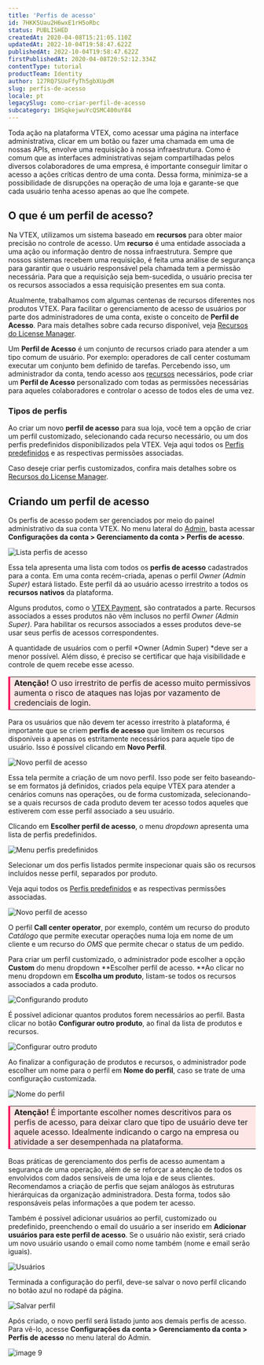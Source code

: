 ```yaml
---
title: 'Perfis de acesso'
id: 7HKK5Uau2H6wxE1rH5oRbc
status: PUBLISHED
createdAt: 2020-04-08T15:21:05.110Z
updatedAt: 2022-10-04T19:58:47.622Z
publishedAt: 2022-10-04T19:58:47.622Z
firstPublishedAt: 2020-04-08T20:52:12.334Z
contentType: tutorial
productTeam: Identity
author: 127RQ7SUoFfyTh5gbXUpdM
slug: perfis-de-acesso
locale: pt
legacySlug: como-criar-perfil-de-acesso
subcategory: 1HSqkejwuYcQSMC400uY84
---
```


Toda ação na plataforma VTEX, como acessar uma página na interface administrativa, clicar em um botão ou fazer uma chamada em uma de nossas APIs, envolve uma requisição à nossa infraestrutura. Como é comum que as interfaces administrativas sejam compartilhadas pelos diversos colaboradores de uma empresa, é importante conseguir limitar o acesso a ações críticas dentro de uma conta. Dessa forma, minimiza-se a possibilidade de disrupções na operação de uma loja e garante-se que cada usuário tenha acesso apenas ao que lhe compete.

## O que é um perfil de acesso?

Na VTEX, utilizamos um sistema baseado em **recursos** para obter maior precisão no controle de acesso. Um **recurso** é uma entidade associada a uma ação ou informação dentro de nossa infraestrutura. Sempre que nossos sistemas recebem uma requisição, é feita uma análise de segurança para garantir que o usuário responsável pela chamada tem a permissão necessária. Para que a requisição seja bem-sucedida, o usuário precisa ter os recursos associados a essa requisição presentes em sua conta.  

Atualmente, trabalhamos com algumas centenas de recursos diferentes nos produtos VTEX. Para facilitar o gerenciamento de acesso de usuários por parte dos administradores de uma conta, existe o conceito de **Perfil de Acesso**. Para mais detalhes sobre cada recurso disponível, veja [Recursos do License Manager](https://help.vtex.com/pt/tutorial/license-manager-resources--3q6ztrC8YynQf6rdc6euk3#).

Um **Perfil de Acesso** é um conjunto de recursos criado para atender a um tipo comum de usuário. Por exemplo: operadores de call center costumam executar um conjunto bem definido de tarefas. Percebendo isso, um administrador da conta, tendo acesso aos [recursos](https://help.vtex.com/pt/tutorial/license-manager-resources--3q6ztrC8YynQf6rdc6euk3#) necessários, pode criar um **Perfil de Acesso** personalizado com todas as permissões necessárias para aqueles colaboradores e controlar o acesso de todos eles de uma vez.

### Tipos de perfis

Ao criar um novo **perfil de acesso** para sua loja, você tem a opção de criar um perfil customizado, selecionando cada recurso necessário, ou um dos perfis predefinidos disponibilizados pela VTEX. Veja aqui todos os [Perfis predefinidos](https://help.vtex.com/pt/tutorial/predefined-roles--jGDurZKJHvHJS13LnO7Dy#) e as respectivas permissões associadas.

Caso deseje criar perfis customizados, confira mais detalhes sobre os [Recursos do License Manager](https://help.vtex.com/pt/tutorial/license-manager-resources--3q6ztrC8YynQf6rdc6euk3#).

## Criando um perfil de acesso

Os perfis de acesso podem ser gerenciados por meio do painel administrativo da sua conta VTEX. No menu lateral do [Admin](https://help.vtex.com/pt/subcategory/visao-do-geral-do-admin--Se4oi5LroIII2Ei0uGAoE), basta acessar **Configurações da conta > Gerenciamento da conta > Perfis de acesso**.

![Lista perfis de acesso](https://images.ctfassets.net/alneenqid6w5/5SsjVcIztKJQ3yxY1udwOH/af2216756b2b71242cf49647ba5ec08d/image_0.png)

Essa tela apresenta uma lista com todos os **perfis de acesso** cadastrados para a conta. Em uma conta recém-criada, apenas o perfil *Owner (Admin Super)* estará listado. Este perfil dá ao usuário acesso irrestrito a todos os **recursos nativos** da plataforma.

<div class="alert alert-warning">
Alguns produtos, como o <a href="https://help.vtex.com/pt/tracks/vtex-payment--7iCCIoIZFmd9OabU6QlmXu/1lZWKCGdy7xpYjukTLfFJL">VTEX Payment</a>, são contratados a parte. Recursos associados a esses produtos não vêm inclusos no perfil <i>Owner (Admin Super)</i>. Para habilitar os recursos associados a esses produtos deve-se usar seus perfis de acessos correspondentes.
</div>

A quantidade de usuários com o perfil *Owner (Admin Super) *deve ser a menor possível. Além disso, é preciso se certificar que haja visibilidade e controle de quem recebe esse acesso.

<table>
  <tr>
    <td style="border-left: 4px solid #F71963;" bgcolor="#FFE6E6"> <b>Atenção!</b> O uso irrestrito de perfis de acesso muito permissivos aumenta o risco de ataques nas lojas por vazamento de credenciais de login.</td>
  </tr>
</table>

Para os usuários que não devem ter acesso irrestrito à plataforma, é importante que se criem **perfis de acesso** que limitem os recursos disponíveis a apenas os estritamente necessários para aquele tipo de usuário. Isso é possível clicando em **Novo Perfil**.

![Novo perfil de acesso](https://images.ctfassets.net/alneenqid6w5/1UGqU2dlXOZGUhGinBv8IN/893ea05f59d4dd44cdfbe7dccdf9d07f/image_1.png)

Essa tela permite a criação de um novo perfil. Isso pode ser feito baseando-se em formatos já definidos, criados pela equipe VTEX para atender a cenários comuns nas operações, ou de forma customizada, selecionando-se a quais recursos de cada produto devem ter acesso todos aqueles que estiverem com esse perfil associado a seu usuário.

Clicando em **Escolher perfil de acesso**, o menu *dropdown* apresenta uma lista de perfis predefinidos.  

![Menu perfis predefinidos](https://images.ctfassets.net/alneenqid6w5/4XGZb5WvW216z8RfX5Vp3c/5c234cace3cb880eda0771407c4323fb/image_2.png)

Selecionar um dos perfis listados permite inspecionar quais são os recursos incluídos nesse perfil, separados por produto.

<div class="alert alert-info">
  Veja aqui todos os <a href="https://help.vtex.com/pt/tutorial/predefined-roles--jGDurZKJHvHJS13LnO7Dy">Perfis predefinidos</a> e as respectivas permissões associadas.
</div>

![Novo perfil de acesso](https://images.ctfassets.net/alneenqid6w5/5biL3DriciSnHKbgHvV2PE/1fe552a5c15c7c3dee8d54c88a60fafc/image_3.png)

O perfil **Call center operator**, por exemplo, contém um recurso do produto *Catálogo* que permite executar operações numa loja em nome de um cliente e um recurso do *OMS* que permite checar o status de um pedido.

Para criar um perfil customizado, o administrador pode escolher a opção **Custom** do menu dropdown **Escolher perfil de acesso. **Ao clicar no menu dropdown em **Escolha um produto**, listam-se todos os recursos associados a cada produto.

![Configurando produto](https://images.ctfassets.net/alneenqid6w5/1VE4awGJHyrsR2OkYwAzRQ/39bc16eca81b8a13946f081c5a1454d3/image_4.png)

É possível adicionar quantos produtos forem necessários ao perfil. Basta clicar no botão **Configurar outro produto**, ao final da lista de produtos e recursos.

![Configurar outro produto](https://images.ctfassets.net/alneenqid6w5/Dsc2k29SxUDKB8t6VXScn/dea9f7fffd121036e088761fb3971e40/image_5.png)

Ao finalizar a configuração de produtos e recursos, o administrador pode escolher um nome para o perfil em **Nome do perfil**, caso se trate de uma configuração customizada.

![Nome do perfil](https://images.ctfassets.net/alneenqid6w5/gTuv92HFXKn4jklYX0Hzj/6dfa6d1cd17483a854624dfd8b185296/image_6.png)

<table>
  <tr>
    <td style="border-left: 4px solid #F71963;" bgcolor="#FFE6E6"> <b>Atenção!</b> É importante escolher nomes descritivos para os perfis de acesso, para deixar claro que tipo de usuário deve ter aquele acesso. Idealmente indicando o cargo na empresa ou atividade a ser desempenhada na plataforma.</td>
  </tr>
</table>

Boas práticas de gerenciamento dos perfis de acesso aumentam a segurança de uma operação, além de se reforçar a atenção de todos os envolvidos com dados sensíveis de uma loja e de seus clientes. Recomendamos a criação de perfis que sejam análogos às estruturas hierárquicas da organização administradora. Desta forma, todos são responsáveis pelas informações a que podem ter acesso.

Também é possível adicionar usuários ao perfil, customizado ou predefinido, preenchendo o email do usuário a ser inserido em **Adicionar usuários para este perfil de acesso**. Se o usuário não existir, será criado um novo usuário usando o email como nome também (nome e email serão iguais).

![Usuários](https://images.ctfassets.net/alneenqid6w5/1lSnygEawddufMz9IZ45Mj/415e4adaf373fdd4ac3dddc0de9b5c1f/image_7.png)

Terminada a configuração do perfil, deve-se salvar o novo perfil clicando no botão azul no rodapé da página.

![Salvar perfil](https://images.ctfassets.net/alneenqid6w5/68NycUF3T52sg96R6HDIna/0a9d0c8cb67f1247da06fb8867a2b4f3/image_8.png)

Após criado, o novo perfil será listado junto aos demais perfis de acesso. Para vê-lo, acesse **Configurações da conta > Gerenciamento da conta > Perfis de acesso** no menu lateral do Admin.

![image 9](https://images.ctfassets.net/alneenqid6w5/3uQ5SvsqjpFCSJimcg9naY/da7ee311ee12afbf6f432a583105360c/image_9.png)


